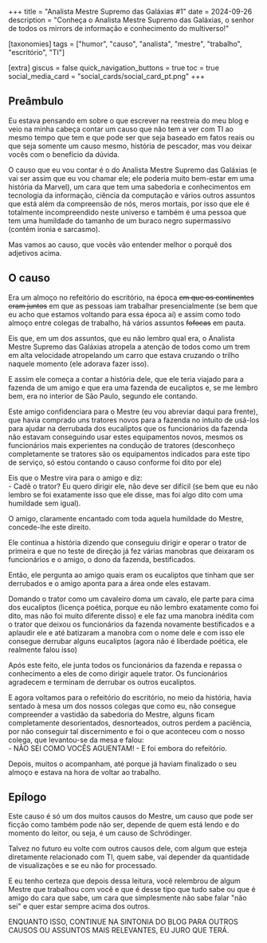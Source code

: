 +++
title = "Analista Mestre Supremo das Galáxias #1"
date = 2024-09-26
description = "Conheça o Analista Mestre Supremo das Galáxias, o senhor de todos os mirrors de informação e conhecimento do multiverso!"

[taxonomies]
tags = ["humor", "causo", "analista", "mestre", "trabalho", "escritório", "TI"]

[extra]
giscus = false
quick_navigation_buttons = true
toc = true
social_media_card = "social_cards/social_card_pt.png"
+++
## Preâmbulo

Eu estava pensando em sobre o que escrever na reestreia do meu blog e veio na minha cabeça contar um causo que não tem a ver com TI ao mesmo tempo que tem e que pode ser que seja baseado em fatos reais ou que seja somente um causo mesmo, história de pescador, mas vou deixar vocês com o benefício da dúvida.

O causo que eu vou contar é o do Analista Mestre Supremo das Galáxias (e vai ser assim que eu vou chamar ele; ele poderia muito bem-estar em uma história da Marvel), um cara que tem uma sabedoria e conhecimentos em tecnologia da informação, ciência da computação e vários outros assuntos que está além da compreensão de nós, meros mortais, por isso que ele é totalmente incompreendido neste universo e também é uma pessoa que tem uma humildade do tamanho de um buraco negro supermassivo (contém ironia e sarcasmo).

Mas vamos ao causo, que vocês vão entender melhor o porquê dos adjetivos acima.

## O causo

Era um almoço no refeitório do escritório, na época ~~em que os continentes eram juntos~~ em que as pessoas iam trabalhar presencialmente (se bem que eu acho que estamos voltando para essa época aí) e assim como todo almoço entre colegas de trabalho, há vários assuntos ~~fofocas~~ em pauta.

Eis que, em um dos assuntos, que eu não lembro qual era, o Analista Mestre Supremo das Galáxias atropela a atenção de todos como um trem em alta velocidade atropelando um carro que estava cruzando o trilho naquele momento (ele adorava fazer isso).

E assim ele começa a contar a história dele, que ele teria viajado para a fazenda de um amigo e que era uma fazenda de eucaliptos e, se me lembro bem, era no interior de São Paulo, segundo ele contando.

Este amigo confidenciara para o Mestre (eu vou abreviar daqui para frente), que havia comprado uns tratores novos para a fazenda no intuito de usá-los para ajudar na derrubada dos eucaliptos que os funcionários da fazenda não estavam conseguindo usar estes equipamentos novos, mesmos os funcionários mais experientes na condução de tratores (desconheço completamente se tratores são os equipamentos indicados para este tipo de serviço, só estou contando o causo conforme foi dito por ele)

Eis que o Mestre vira para o amigo e diz:<br/> - Cadê o trator? Eu quero dirigir ele, não deve ser difícil (se bem que eu não lembro se foi exatamente isso que ele disse, mas foi algo dito com uma humildade sem igual).

O amigo, claramente encantado com toda aquela humildade do Mestre, concede-lhe este direito.

Ele continua a história dizendo que conseguiu dirigir e operar o trator de primeira e que no teste de direção já fez várias manobras que deixaram os funcionários e o amigo, o dono da fazenda, bestificados.

Então, ele pergunta ao amigo quais eram os eucaliptos que tinham que ser derrubados e o amigo aponta para a área onde eles estavam.

Domando o trator como um cavaleiro doma um cavalo, ele parte para cima dos eucaliptos (licença poética, porque eu não lembro exatamente como foi dito, mas não foi muito diferente disso) e ele faz uma manobra inédita com o trator que deixou os funcionários da fazenda novamente bestificados e a aplaudir ele e até batizaram a manobra com o nome dele e com isso ele consegue derrubar alguns eucaliptos (agora não é liberdade poética, ele realmente falou isso)

Após este feito, ele junta todos os funcionários da fazenda e repassa o conhecimento a eles de como dirigir aquele trator. Os funcionários agradecem e terminam de derrubar os outros eucaliptos.

E agora voltamos para o refeitório do escritório, no meio da história, havia sentado à mesa um dos nossos colegas que como eu, não consegue compreender a vastidão da sabedoria do Mestre, alguns ficam completamente desorientados, desnorteados, outros perdem a paciência, por não conseguir tal discernimento e foi o que aconteceu com o nosso colega, que levantou-se da mesa e falou:<br/> - NÃO SEI COMO VOCÊS AGUENTAM! - E foi embora do refeitório.

Depois, muitos o acompanham, até porque já haviam finalizado o seu almoço e estava na hora de voltar ao trabalho.

## Epílogo

Este causo é só um dos muitos causos do Mestre, um causo que pode ser ficção como também pode não ser, depende de quem está lendo e do momento do leitor, ou seja, é um causo de Schrödinger.

Talvez no futuro eu volte com outros causos dele, com algum que esteja diretamente relacionado com TI, quem sabe, vai depender da quantidade de visualizações e se eu não for processado.

E eu tenho certeza que depois dessa leitura, você relembrou de algum Mestre que trabalhou com você e que é desse tipo que tudo sabe ou que é amigo do cara que sabe, um cara que simplesmente não sabe falar "não sei" e quer estar sempre acima dos outros.

ENQUANTO ISSO, CONTINUE NA SINTONIA DO BLOG PARA OUTROS CAUSOS OU ASSUNTOS MAIS RELEVANTES, EU JURO QUE TERÁ.
